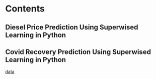 # Contents
## Diesel Price Prediction Using Superwised Learning in Python
## Covid Recovery Prediction Using Superwised Learning in Python
[data](https://www.linkedin.com/notifications/)
